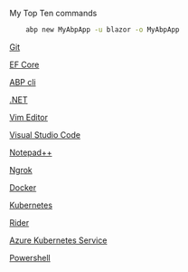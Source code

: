 
My Top Ten commands

```bash
    abp new MyAbpApp -u blazor -o MyAbpApp
```



[Git](Documents/Git.md)

[EF Core](Documents/EntityFrameworkCore.md)

[ABP cli](Documents/ABPcli.md)

[.NET](Documents/DotNet.md)

[Vim Editor](VimEditor.md)

[Visual Studio Code](Documents/VsCode.md)

[Notepad++](Documents/NotepadPlusPlus.md)

[Ngrok](Documents/Ngrok.md)

[Docker](Documents/Docker.md)

[Kubernetes](Documents/Kubernetes.md)

[Rider](Documents/Rider.md)

[Azure Kubernetes Service](Documents/AKS.md)

[Powershell](Documents/PowerShell.md)
